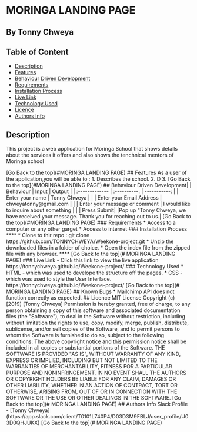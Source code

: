 
# MORINGA LANDING PAGE
 ## By Tonny Chweya
 ## Table of Content
 - [Description](#description)
 - [Features](#features)
 - [Behaviour Driven Development](#Behaviour-Driven-Development)
 - [Requirements](#requirements)
 - [Installation Process](#installation-Process)
 - [Live Link](#Live-Link)
 - [Technology  Used](#technology-Used)
 - [Licence](#licence)
 - [Authors Info](#Authors-Info)
 ## Description
 <p>This project is a web application for Moringa School that shows details about the services it offers and also shows the tenchnical mentors of Moringa school</p>
[Go Back to the top](#MORINGA LANDING PAGE)
## Features
As a user of the application,you will be able to :
1. Describes the school.
2. D
3. 
[Go Back to the top](#MORINGA LANDING PAGE)
## Behaviour Driven Development|
| Behaviour      | Input        | Output       |
| :------------- | :----------: | -----------: |
|  Enter your name  |   Tonny Chweya |     |
| Enter your Email Address  | chweyatonny@gmail.com |   |
| Enter your message or comment   |  I would like to inquire about something     |     |
| Press Submit|     |Pop up "Tonny Chweya, we have received your message. Thank you for reaching out to us.|
[Go Back to the top](#MORINGA LANDING PAGE)
 ###  Requirements
 * Access to  a computer or any other garget
 * Access to internet
 ### Installation Process
 ****
* Clone to thir repo : git clone https://github.com/TONNYCHWEYA/Weekone-project.git
* Unzip the downloaded files in a folder of choice.
* Open the index file from the zipped file with any browser.
 ****
 [Go Back to the top](# MORINGA LANDING PAGE)
### Live Link
- Click this link to view the live application https://tonnychweya.github.io/Weekone-project/
### Technology  Used
* HTML - which was used to develope the structure off the pages.
* CSS - which was used to style the User Interface.
https://tonnychweya.github.io/Weekone-project/
[Go Back to the top](# MORINGA LANDING PAGE)
## Known Bugs
* Mailchimp API does not function correctly as expected.
## Licence
MIT License
Copyright (c) [2019] [Tonny Chweya]
Permission is hereby granted, free of charge, to any person obtaining a copy
of this software and associated documentation files (the "Software"), to deal
in the Software without restriction, including without limitation the rights
to use, copy, modify, merge, publish, distribute, sublicense, and/or sell
copies of the Software, and to permit persons to whom the Software is
furnished to do so, subject to the following conditions:
The above copyright notice and this permission notice shall be included in all
copies or substantial portions of the Software.
THE SOFTWARE IS PROVIDED "AS IS", WITHOUT WARRANTY OF ANY KIND, EXPRESS OR
IMPLIED, INCLUDING BUT NOT LIMITED TO THE WARRANTIES OF MERCHANTABILITY,
FITNESS FOR A PARTICULAR PURPOSE AND NONINFRINGEMENT. IN NO EVENT SHALL THE
AUTHORS OR COPYRIGHT HOLDERS BE LIABLE FOR ANY CLAIM, DAMAGES OR OTHER
LIABILITY, WHETHER IN AN ACTION OF CONTRACT, TORT OR OTHERWISE, ARISING FROM,
OUT OF OR IN CONNECTION WITH THE SOFTWARE OR THE USE OR OTHER DEALINGS IN THE
SOFTWARE.
[Go Back to the top](# MORINGA LANDING PAGE)
## Authors Info
Slack Profile - [Tonny Chweya](https://app.slack.com/client/T0101L740P4/D03D3M9FBLJ/user_profile/U03D0QHJUKX)
[Go Back to the top](# MORINGA LANDING PAGE)
